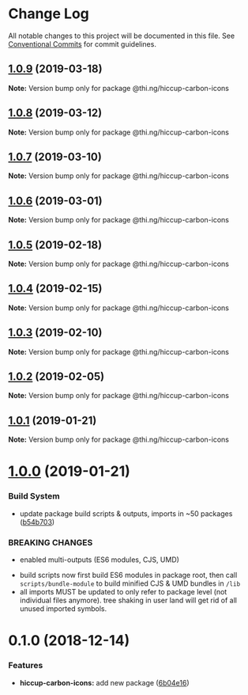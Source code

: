 # Change Log

All notable changes to this project will be documented in this file.
See [Conventional Commits](https://conventionalcommits.org) for commit guidelines.

## [1.0.9](https://github.com/thi-ng/umbrella/compare/@thi.ng/hiccup-carbon-icons@1.0.8...@thi.ng/hiccup-carbon-icons@1.0.9) (2019-03-18)

**Note:** Version bump only for package @thi.ng/hiccup-carbon-icons





## [1.0.8](https://github.com/thi-ng/umbrella/compare/@thi.ng/hiccup-carbon-icons@1.0.7...@thi.ng/hiccup-carbon-icons@1.0.8) (2019-03-12)

**Note:** Version bump only for package @thi.ng/hiccup-carbon-icons





## [1.0.7](https://github.com/thi-ng/umbrella/compare/@thi.ng/hiccup-carbon-icons@1.0.6...@thi.ng/hiccup-carbon-icons@1.0.7) (2019-03-10)

**Note:** Version bump only for package @thi.ng/hiccup-carbon-icons





## [1.0.6](https://github.com/thi-ng/umbrella/compare/@thi.ng/hiccup-carbon-icons@1.0.5...@thi.ng/hiccup-carbon-icons@1.0.6) (2019-03-01)

**Note:** Version bump only for package @thi.ng/hiccup-carbon-icons





## [1.0.5](https://github.com/thi-ng/umbrella/compare/@thi.ng/hiccup-carbon-icons@1.0.4...@thi.ng/hiccup-carbon-icons@1.0.5) (2019-02-18)

**Note:** Version bump only for package @thi.ng/hiccup-carbon-icons





## [1.0.4](https://github.com/thi-ng/umbrella/compare/@thi.ng/hiccup-carbon-icons@1.0.3...@thi.ng/hiccup-carbon-icons@1.0.4) (2019-02-15)

**Note:** Version bump only for package @thi.ng/hiccup-carbon-icons





## [1.0.3](https://github.com/thi-ng/umbrella/compare/@thi.ng/hiccup-carbon-icons@1.0.2...@thi.ng/hiccup-carbon-icons@1.0.3) (2019-02-10)

**Note:** Version bump only for package @thi.ng/hiccup-carbon-icons





## [1.0.2](https://github.com/thi-ng/umbrella/compare/@thi.ng/hiccup-carbon-icons@1.0.1...@thi.ng/hiccup-carbon-icons@1.0.2) (2019-02-05)

**Note:** Version bump only for package @thi.ng/hiccup-carbon-icons





## [1.0.1](https://github.com/thi-ng/umbrella/compare/@thi.ng/hiccup-carbon-icons@1.0.0...@thi.ng/hiccup-carbon-icons@1.0.1) (2019-01-21)

**Note:** Version bump only for package @thi.ng/hiccup-carbon-icons





# [1.0.0](https://github.com/thi-ng/umbrella/compare/@thi.ng/hiccup-carbon-icons@0.1.2...@thi.ng/hiccup-carbon-icons@1.0.0) (2019-01-21)


### Build System

* update package build scripts & outputs, imports in ~50 packages ([b54b703](https://github.com/thi-ng/umbrella/commit/b54b703))


### BREAKING CHANGES

* enabled multi-outputs (ES6 modules, CJS, UMD)

- build scripts now first build ES6 modules in package root, then call
  `scripts/bundle-module` to build minified CJS & UMD bundles in `/lib`
- all imports MUST be updated to only refer to package level
  (not individual files anymore). tree shaking in user land will get rid of
  all unused imported symbols.


# 0.1.0 (2018-12-14)


### Features

* **hiccup-carbon-icons:** add new package ([6b04e16](https://github.com/thi-ng/umbrella/commit/6b04e16))
